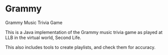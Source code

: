 # Grammy
Grammy Music Trivia Game

This is a Java implementation of the Grammy music trivia game as played at LLB in the virtual world, Second Life.

This also includes tools to create playlists, and check them for accuracy.
